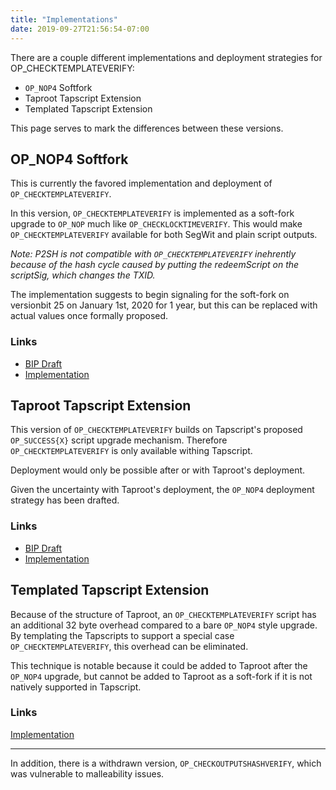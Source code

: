 ```yaml
---
title: "Implementations"
date: 2019-09-27T21:56:54-07:00
---
```


There are a couple different implementations and deployment strategies for OP_CHECKTEMPLATEVERIFY:

* `OP_NOP4` Softfork
* Taproot Tapscript Extension 
* Templated Tapscript Extension

This page serves to mark the differences between these versions.

## OP_NOP4 Softfork

This is currently the favored implementation and deployment of `OP_CHECKTEMPLATEVERIFY`.

In this version, `OP_CHECKTEMPLATEVERIFY` is implemented as a soft-fork upgrade to `OP_NOP` much like
`OP_CHECKLOCKTIMEVERIFY`. This would make `OP_CHECKTEMPLATEVERIFY` available for both SegWit and plain
script outputs.

<i>Note: P2SH is not compatible with `OP_CHECKTEMPLATEVERIFY` inehrently because of the hash cycle caused
by putting the redeemScript on the scriptSig, which changes the TXID.</i>

The implementation suggests to begin signaling for the soft-fork on versionbit 25 on January 1st,
2020 for 1 year, but this can be replaced with actual values once formally proposed.


### Links
* [BIP Draft](https://github.com/JeremyRubin/bips/blob/op-secure-the-bag-master/bip-secure-the-bag.mediawiki)
* [Implementation](https://github.com/JeremyRubin/bitcoin/tree/securethebag_master)

## Taproot Tapscript Extension

This version of `OP_CHECKTEMPLATEVERIFY` builds on Tapscript's proposed `OP_SUCCESS{X}` script upgrade
mechanism. Therefore `OP_CHECKTEMPLATEVERIFY` is only available withing Tapscript.

Deployment would only be possible after or with Taproot's deployment.

Given the uncertainty with Taproot's deployment, the `OP_NOP4` deployment strategy has been
drafted.

### Links
* [BIP Draft](https://github.com/JeremyRubin/bips/blob/op-secure-the-bag/bip-secure-the-bag.mediawiki)
* [Implementation](https://github.com/JeremyRubin/bitcoin/tree/secure_the_bag)

## Templated Tapscript Extension

Because of the structure of Taproot, an `OP_CHECKTEMPLATEVERIFY` script has an
additional 32 byte overhead compared to a bare `OP_NOP4` style upgrade. By
templating the Tapscripts to support a special case `OP_CHECKTEMPLATEVERIFY`, this
overhead can be eliminated.

This technique is notable because it could be added to Taproot after the
`OP_NOP4` upgrade, but cannot be added to Taproot as a soft-fork if it is not
natively supported in Tapscript.

### Links
[Implementation](https://github.com/JeremyRubin/bitcoin/tree/taproot-with-builtin-templates)

---------------

In addition, there is a withdrawn version, `OP_CHECKOUTPUTSHASHVERIFY`, which was vulnerable to
malleability issues.
